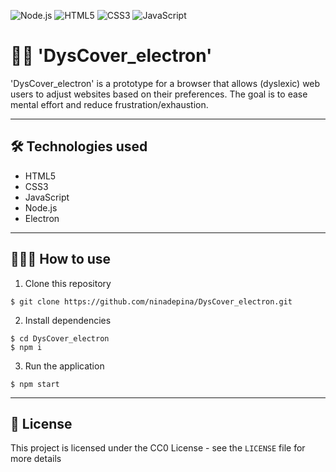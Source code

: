 ![Node.js](https://img.shields.io/badge/node.js-339933?style=for-the-badge&logo=Node.js&logoColor=white) ![HTML5](https://img.shields.io/badge/html5-%23E34F26.svg?style=for-the-badge&logo=html5&logoColor=white) ![CSS3](https://img.shields.io/badge/css3-%231572B6.svg?style=for-the-badge&logo=css3&logoColor=white) ![JavaScript](https://img.shields.io/badge/javascript-%23323330.svg?style=for-the-badge&logo=javascript&logoColor=%23F7DF1E)

# 👋🏼 'DysCover_electron'

'DysCover_electron' is a prototype for a browser that allows (dyslexic) web users to adjust websites based on their preferences. The goal is to ease mental effort and reduce frustration/exhaustion.

---

## 🛠️ Technologies used

-   HTML5
-   CSS3
-   JavaScript
-   Node.js
-   Electron

---

## 👩🏼‍💻 How to use

1. Clone this repository

```
$ git clone https://github.com/ninadepina/DysCover_electron.git
```

2. Install dependencies

```
$ cd DysCover_electron
$ npm i
```

3. Run the application

```
$ npm start
```

---

## 📄 License

This project is licensed under the CC0 License - see the `LICENSE` file for more details
